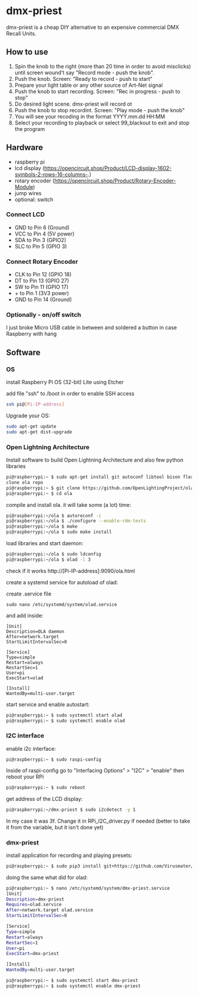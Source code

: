 # dmx-priest
dmx-priest is a cheap DIY alternative to an expensive commercial DMX Recall Units.
## How to use
1. Spin the knob to the right (more than 20 time in order to avoid misclicks) until screen wound't say "Record mode - push the knob".
2. Push the knob. Screen: "Ready to record - push to start"
3. Prepare your light table or any other source of Art-Net signal
4. Push the knob to start recording. Screen: "Rec in progress - push to stop"
5. Do desired light scene. dmx-priest will record ot
6. Push the knob to stop recordint. Screen: "Play mode - push the knob"
7. You will see your recoding in the format YYYY.mm.dd HH:MM
8. Select your recording to playback or select 99_blackout to exit and stop the program
## Hardware
- raspberry pi
- lcd display (https://opencircuit.shop/Product/LCD-display-1602-symbols-2-rows-16-columns-.)
- rotary encoder (https://opencircuit.shop/Product/Rotary-Encoder-Module)
- jump wires
- optional: switch

### Connect LCD
- GND to Pin 6 (Ground)
- VCC to Pin 4 (5V power)
- SDA to Pin 3 (GPIO2)
- SLC to Pin 5 (GPIO 3)

### Connect Rotary Encoder
- CLK to Pin 12 (GPIO 18)
- DT to Pin 13 (GPIO 27)
- SW to Pin 11 (GPIO 17)
- \+ to Pin 1 (3V3 power)
- GND to Pin 14 (Ground)

### Optionally - on/off switch
I just broke Micro USB cable in between and soldered a button in case Raspberry with hang

## Software
### OS
install Raspberry Pi OS (32-bit) Lite using Etcher  

add file "ssh" to /boot in order to enable SSH access  
```bash
ssh pi@[Pi-IP-address]
```
Upgrade your OS:
```bash
sudo apt-get update
sudo apt-get dist-upgrade
```
### Open Lightning Architecture
Install software to build Open Lightning Architecture and also few python libraries
```bash
pi@raspberrypi:~ $ sudo apt-get install git autoconf libtool bison flex uuid-dev libcppunit-dev python-protobuf python-numpy protobuf-compiler  libmicrohttpd-dev libprotoc-dev i2c-tools python3-smbus python3-gpiozero python3-pip3
clone ola repo
pi@raspberrypi:~ $ git clone https://github.com/OpenLightingProject/ola.git
pi@raspberrypi:~ $ cd ola
```
compile and install ola. it will take some (a lot) time:
```bash
pi@raspberrypi:~/ola $ autoreconf -i
pi@raspberrypi:~/ola $ ./configure --enable-rdm-tests
pi@raspberrypi:~/ola $ make
pi@raspberrypi:~/ola $ sudo make install
```
load libraries and start daemon:
```bash
pi@raspberrypi:~/ola $ sudo ldconfig
pi@raspberrypi:~/ola $ olad -l 3
```
check if it works
http://[Pi-IP-address]:9090/ola.html  

create a systemd service for autoload of olad:  

create .service file
```
sudo nano /etc/systemd/system/olad.service
```
and add inside:
```
[Unit]
Description=OLA daemon
After=network.target
StartLimitIntervalSec=0

[Service]
Type=simple
Restart=always
RestartSec=1
User=pi
ExecStart=olad

[Install]
WantedBy=multi-user.target
```
start service and enable autostart:
```bash
pi@raspberrypi:~ $ sudo systemctl start olad
pi@raspberrypi:~ $ sudo systemctl enable olad
```
### I2C interface
enable i2c interface:
```
pi@raspberrypi:~ $ sudo raspi-config
```
Inside of raspi-config go to "Interfacing Options" > "I2C" > "enable"
then reboot your RPi
```bash
pi@raspberrypi:~ $ sudo reboot
```
get address of the LCD display:
```bash
pi@raspberrypi:~/dmx-priest $ sudo i2cdetect -y 1
```
In my case it was 3f. Change it in RPi_I2C_driver.py if needed (better to take it from the variable, but it isn't done yet)
### dmx-priest
install application for recording and playing presets:
```bash
pi@raspberrypi:~ $ sudo pip3 install git+https://github.com/Virusmater/dmx-priest
```
doing the same what did for olad:
```bash
pi@raspberrypi:~ $ nano /etc/systemd/system/dmx-priest.service 
[Unit]
Description=dmx-priest
Requires=olad.service
After=network.target olad.service
StartLimitIntervalSec=0

[Service]
Type=simple
Restart=always
RestartSec=1
User=pi
ExecStart=dmx-priest

[Install]
WantedBy=multi-user.target

pi@raspberrypi:~ $ sudo systemctl start dmx-priest
pi@raspberrypi:~ $ sudo systemctl enable dmx-priest
```